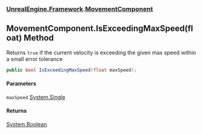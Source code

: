 ### [UnrealEngine.Framework](./UnrealEngine-Framework.md 'UnrealEngine.Framework').[MovementComponent](./MovementComponent.md 'UnrealEngine.Framework.MovementComponent')
## MovementComponent.IsExceedingMaxSpeed(float) Method
Returns `true` if the current velocity is exceeding the given max speed within a small error tolerance  
```csharp
public bool IsExceedingMaxSpeed(float maxSpeed);
```
#### Parameters
<a name='UnrealEngine-Framework-MovementComponent-IsExceedingMaxSpeed(float)-maxSpeed'></a>
`maxSpeed` [System.Single](https://docs.microsoft.com/en-us/dotnet/api/System.Single 'System.Single')  
  
#### Returns
[System.Boolean](https://docs.microsoft.com/en-us/dotnet/api/System.Boolean 'System.Boolean')  
